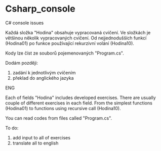 # Csharp_console
C# console issues

Každá složka "Hodina" obsahuje vypracovaná cvičení. Ve složkách je většinou několik vypracovaných cvičení. Od nejjednodušších funkcí (Hodina01) po funkce používající rekurzivní volání (Hodina10).

Kody lze číst ze souborů pojemenovaných "Program.cs".

Dodám později:
1) zadání k jednotlivým cvičením
2) překlad do anglického jazyka



ENG

Each of fields "Hodina" includes developed exercises. There are usually couple of different exercises in each field. From the simplest functions (Hodina01) to functions using recursive call (Hodina10).

You can read codes from files called "Program.cs".

To do:
1) add input to all of exercises
2) translate all to english
